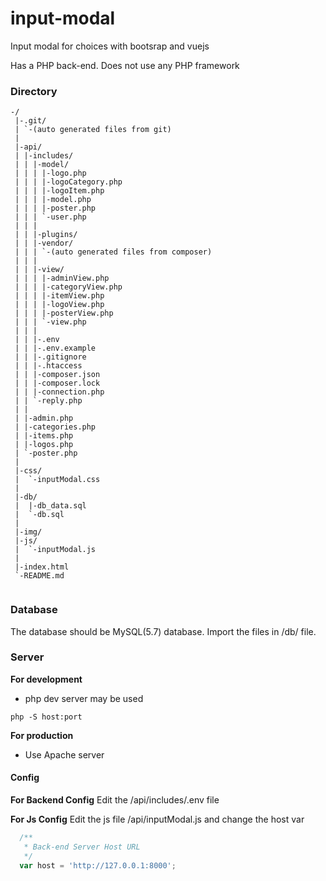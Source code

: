 # input-modal

Input modal for choices with bootsrap and vuejs

Has a PHP back-end. Does not use any PHP framework

### Directory
```
-/
 |-.git/
 | `-(auto generated files from git)
 |
 |-api/
 | |-includes/
 | | |-model/
 | | | |-logo.php
 | | | |-logoCategory.php
 | | | |-logoItem.php
 | | | |-model.php
 | | | |-poster.php
 | | | `-user.php
 | | |
 | | |-plugins/
 | | |-vendor/
 | | | `-(auto generated files from composer)
 | | |
 | | |-view/
 | | | |-adminView.php
 | | | |-categoryView.php
 | | | |-itemView.php
 | | | |-logoView.php
 | | | |-posterView.php
 | | | `-view.php
 | | |
 | | |-.env
 | | |-.env.example
 | | |-.gitignore
 | | |-.htaccess
 | | |-composer.json
 | | |-composer.lock
 | | |-connection.php
 | | `-reply.php
 | |
 | |-admin.php
 | |-categories.php
 | |-items.php
 | |-logos.php
 | `-poster.php
 |
 |-css/
 |  `-inputModal.css
 |
 |-db/
 |  |-db_data.sql
 |  `-db.sql
 |
 |-img/
 |-js/
 |  `-inputModal.js
 |
 |-index.html
 `-README.md
 
```

### Database

The database should be MySQL(5.7) database.
Import the files in /db/ file.

### Server
**For development**
- php dev server may be used
```
php -S host:port
```

**For production**
- Use Apache server


#### Config
**For Backend Config**
Edit the /api/includes/.env file 

**For Js Config**
Edit the js file /api/inputModal.js and change the host var
```javascript
  /**
   * Back-end Server Host URL
   */
  var host = 'http://127.0.0.1:8000';
```

